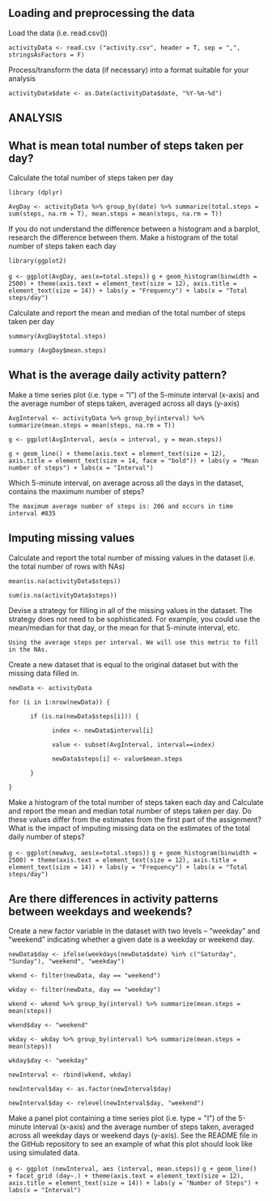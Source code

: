 
## Loading and preprocessing the data

Load the data (i.e. read.csv())

`activityData <- read.csv ("activity.csv", header = T, sep = ",", stringsAsFactors = F)`

Process/transform the data (if necessary) into a format suitable for your analysis

`activityData$date <- as.Date(activityData$date, "%Y-%m-%d")`


## ANALYSIS
## What is mean total number of steps taken per day?

Calculate the total number of steps taken per day

`library (dplyr)`

`AvgDay <- activityData %>% group_by(date) %>% summarize(total.steps = sum(steps, na.rm = T), mean.steps = mean(steps, na.rm = T))`

If you do not understand the difference between a histogram and a barplot, research the difference between them. Make a histogram of the total number of steps taken each day

`library(ggplot2)`

`g <- ggplot(AvgDay, aes(x=total.steps))`
`g + geom_histogram(binwidth = 2500) + theme(axis.text = element_text(size = 12), axis.title = element_text(size = 14)) + labs(y = "Frequency") + labs(x = "Total steps/day")`


Calculate and report the mean and median of the total number of steps taken per day

`summary(AvgDay$total.steps)`

`summary (AvgDay$mean.steps)`


## What is the average daily activity pattern?

Make a time series plot (i.e. type = "l") of the 5-minute interval (x-axis) and the average number of steps taken, averaged across all days (y-axis)

`AvgInterval <- activityData %>% group_by(interval) %>% summarize(mean.steps = mean(steps, na.rm = T))`

`g <- ggplot(AvgInterval, aes(x = interval, y = mean.steps))`

`g + geom_line() + theme(axis.text = element_text(size = 12), axis.title = element_text(size = 14, face = "bold")) + labs(y = "Mean number of steps") + labs(x = "Interval")`

Which 5-minute interval, on average across all the days in the dataset, contains the maximum number of steps?

`The maximum average number of steps is: 206 and occurs in time interval #835`

## Imputing missing values

Calculate and report the total number of missing values in the dataset (i.e. the total number of rows with NAs)

`mean(is.na(activityData$steps))`

`sum(is.na(activityData$steps))`


Devise a strategy for filling in all of the missing values in the dataset. The strategy does not need to be sophisticated. For example, you could use the mean/median for that day, or the mean for that 5-minute interval, etc.

`Using the average steps per interval. We will use this metric to fill in the NAs.`

Create a new dataset that is equal to the original dataset but with the missing data filled in.

`newData <- activityData`

`for (i in 1:nrow(newData)) {`

`      if (is.na(newData$steps[i])) {`

`            index <- newData$interval[i]`

`            value <- subset(AvgInterval, interval==index)`

`            newData$steps[i] <- value$mean.steps`

`      }`

`}`

Make a histogram of the total number of steps taken each day and Calculate and report the mean and median total number of steps taken per day. Do these values differ from the estimates from the first part of the assignment? What is the impact of imputing missing data on the estimates of the total daily number of steps?

`g <- ggplot(newAvg, aes(x=total.steps))`
`g + geom_histogram(binwidth = 2500) + theme(axis.text = element_text(size = 12), axis.title = element_text(size = 14)) + labs(y = "Frequency") + labs(x = "Total steps/day")`

## Are there differences in activity patterns between weekdays and weekends?

Create a new factor variable in the dataset with two levels – “weekday” and “weekend” indicating whether a given date is a weekday or weekend day.

`newData$day <- ifelse(weekdays(newData$date) %in% c("Saturday", "Sunday"), "weekend", "weekday")`

`wkend <- filter(newData, day == "weekend")`

`wkday <- filter(newData, day == "weekday")`

`wkend <- wkend %>% group_by(interval) %>% summarize(mean.steps = mean(steps)) `

`wkend$day <- "weekend"`

`wkday <- wkday %>% group_by(interval) %>% summarize(mean.steps = mean(steps)) `

`wkday$day <- "weekday"`

`newInterval <- rbind(wkend, wkday)`

`newInterval$day <- as.factor(newInterval$day)`

`newInterval$day <- relevel(newInterval$day, "weekend")`

Make a panel plot containing a time series plot (i.e. type = "l") of the 5-minute interval (x-axis) and the average number of steps taken, averaged across all weekday days or weekend days (y-axis). See the README file in the GitHub repository to see an example of what this plot should look like using simulated data.

`g <- ggplot (newInterval, aes (interval, mean.steps))`
`g + geom_line() + facet_grid (day~.) + theme(axis.text = element_text(size = 12), axis.title = element_text(size = 14)) + labs(y = "Number of Steps") + labs(x = "Interval")`
